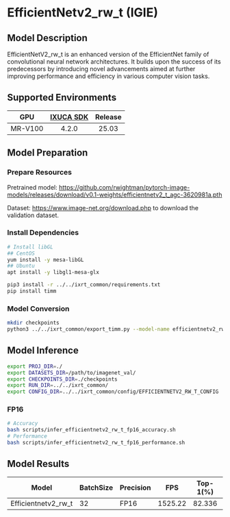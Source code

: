 # EfficientNetv2_rw_t (IGIE)

## Model Description

EfficientNetV2_rw_t is an enhanced version of the EfficientNet family of convolutional neural network architectures. It builds upon the success of its predecessors by introducing novel advancements aimed at further improving performance and efficiency in various computer vision tasks.

## Supported Environments

| GPU    | [IXUCA SDK](https://gitee.com/deep-spark/deepspark#%E5%A4%A9%E6%95%B0%E6%99%BA%E7%AE%97%E8%BD%AF%E4%BB%B6%E6%A0%88-ixuca) | Release |
| :----: | :----: | :----: |
| MR-V100 | 4.2.0     |  25.03  |

## Model Preparation

### Prepare Resources

Pretrained model: <https://github.com/rwightman/pytorch-image-models/releases/download/v0.1-weights/efficientnetv2_t_agc-3620981a.pth>

Dataset: <https://www.image-net.org/download.php> to download the validation dataset.

### Install Dependencies

```bash
# Install libGL
## CentOS
yum install -y mesa-libGL
## Ubuntu
apt install -y libgl1-mesa-glx

pip3 install -r ../../ixrt_common/requirements.txt
pip install timm
```

### Model Conversion

```bash
mkdir checkpoints
python3 ../../ixrt_common/export_timm.py --model-name efficientnetv2_rw_t --weight efficientnetv2_t_agc-3620981a.pth --output checkpoints/efficientnetv2_rw_t.onnx
```

## Model Inference

```bash
export PROJ_DIR=./
export DATASETS_DIR=/path/to/imagenet_val/
export CHECKPOINTS_DIR=./checkpoints
export RUN_DIR=../../ixrt_common/
export CONFIG_DIR=../../ixrt_common/config/EFFICIENTNETV2_RW_T_CONFIG
```

### FP16

```bash
# Accuracy
bash scripts/infer_efficientnetv2_rw_t_fp16_accuracy.sh
# Performance
bash scripts/infer_efficientnetv2_rw_t_fp16_performance.sh
```

## Model Results

| Model               | BatchSize | Precision | FPS     | Top-1(%) | Top-5(%) |
|---------------------|-----------|-----------|---------|----------|----------|
| Efficientnetv2_rw_t | 32        | FP16      | 1525.22 | 82.336   | 96.194   |
